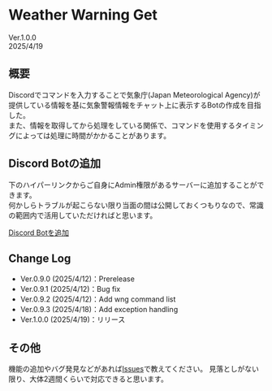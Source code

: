 # Weather Warning Get
Ver.1.0.0  
2025/4/19

## 概要
Discordでコマンドを入力することで気象庁(Japan Meteorological Agency)が提供している情報を基に気象警報情報をチャット上に表示するBotの作成を目指した。   
また、情報を取得してから処理をしている関係で、コマンドを使用するタイミングによっては処理に時間がかかることがあります。

## Discord Botの追加
下のハイパーリンクからご自身にAdmin権限があるサーバーに追加することができます。   
何かしらトラブルが起こらない限り当面の間は公開しておくつもりなので、常識の範囲内で活用していただければと思います。  
   
[Discord Botを追加](https://discord.com/oauth2/authorize?client_id=1360467639440511106)

## Change Log
* Ver.0.9.0 (2025/4/12)：Prerelease
* Ver.0.9.1 (2025/4/12)：Bug fix
* Ver.0.9.2 (2025/4/12)：Add wng command list
* Ver.0.9.3 (2025/4/18)：Add exception handling
* Ver.1.0.0 (2025/4/19)：リリース

## その他
機能の追加やバグ発見などがあれば[Issues](https://github.com/J-KITAKATA/weather-warning-get/issues)で教えてください。
見落としがない限り、大体2週間くらいで対応できると思います。
